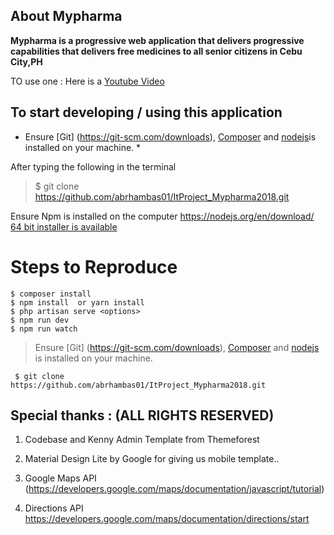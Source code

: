 ## About Mypharma

**Mypharma is a progressive  web application that delivers progressive capabilities that delivers free medicines to all senior citizens in Cebu City,PH** 

TO use one : Here is a 
[Youtube Video](https://www.youtube.com/watch?v=MxTaDhwJDLg)



## To start developing / using this application 

 * Ensure [Git] (https://git-scm.com/downloads), [Composer](https://getcomposer.org/) and [nodejs](https://nodejs.org/en/)is installed on your machine. *


After typing the following in the terminal

> $ git clone  https://github.com/abrhambas01/ItProject_Mypharma2018.git

Ensure Npm is installed on the computer https://nodejs.org/en/download/ [64 bit installer is available](https://nodejs.org/dist/v8.10.0/node-v8.10.0-x64.msi)

# Steps to Reproduce 


```
$ composer install
$ npm install  or yarn install
$ php artisan serve <options> 
$ npm run dev 
$ npm run watch

```

> Ensure [Git] (https://git-scm.com/downloads), [Composer](https://getcomposer.org/) and [nodejs](https://nodejs.org/en/) is installed on your machine. 





``` $ git clone  https://github.com/abrhambas01/ItProject_Mypharma2018.git```

## Special thanks : (ALL RIGHTS RESERVED)




1. Codebase and Kenny Admin Template from Themeforest

2. Material Design Lite by Google for giving us mobile template..

3. Google Maps API (https://developers.google.com/maps/documentation/javascript/tutorial)

4. Directions API https://developers.google.com/maps/documentation/directions/start












